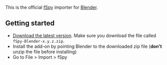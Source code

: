 This is the official [fSpy](https://fspy.io) importer for [Blender](https://blender.org).

## Getting started

* [Download the latest version](https://github.com/stuffmatic/fSpy-Blender/releases). Make sure you download the file called `fSpy-Blender-x.y.z.zip`.
* Install the add-on by pointing Blender to the downloaded zip file (__don't__ unzip the file before installing)
* Go to File > Import > fSpy
